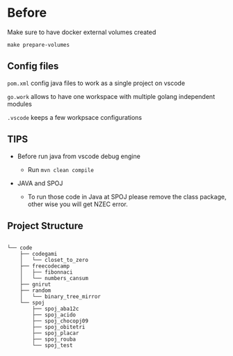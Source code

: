 # Before

Make sure to have docker external volumes created

```shell
make prepare-volumes
```

## Config files

```pom.xml``` config java files to work as a single project on vscode

```go.work``` allows to have one workspace with multiple golang independent modules

```.vscode``` keeps a few workpsace configurations

## TIPS

- Before run java from vscode debug engine

  - Run ```mvn clean compile```

- JAVA and SPOJ

  - To run those code in Java at SPOJ please remove the class package, other wise you will get NZEC error.

## Project Structure

```plain

└── code
    ├── codegami
    │   └── closet_to_zero
    ├── freecodecamp
    │   ├── fibonnaci
    │   └── numbers_cansum
    ├── gnirut
    ├── random
    │   └── binary_tree_mirror
    └── spoj
        ├── spoj_aba12c
        ├── spoj_acido
        ├── spoj_chocopj09
        ├── spoj_obitetri
        ├── spoj_placar
        ├── spoj_rouba
        └── spoj_test
